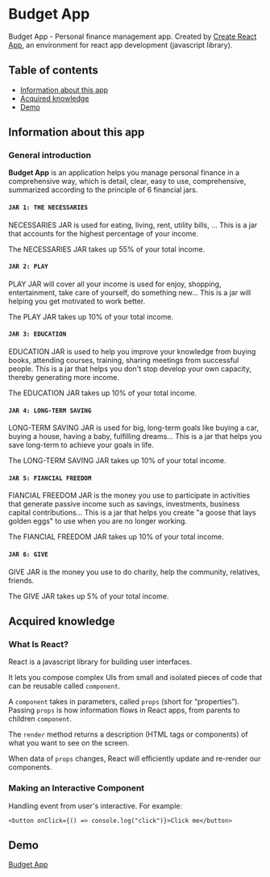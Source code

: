 # Budget App

Budget App - Personal finance management app. Created by [Create React App](https://github.com/facebook/create-react-app), an environment for react app development (javascript library).

## Table of contents
- [ Information about this app ](#information-about-this-app)
- [ Acquired knowledge ](#acquired-knowledge)
- [ Demo ](#demo)

## Information about this app

### General introduction

**Budget App** is an application helps you manage personal finance in a comprehensive way, which is detail, clear, easy to use, comprehensive, summarized according to the principle of 6 financial jars.

#### `JAR 1: THE NECESSARIES`

NECESSARIES JAR is used for eating, living, rent, utility bills, ... This is a jar that accounts for the highest percentage of your income.

The NECESSARIES JAR takes up 55% of your total income.

#### `JAR 2: PLAY`

PLAY JAR will cover all your income is used for enjoy, shopping, entertainment, take care of yourself, do something new... This is a jar will helping you get motivated to work better.

The PLAY JAR takes up 10% of your total income.

#### `JAR 3: EDUCATION`

EDUCATION JAR is used to help you improve your knowledge from buying books, attending courses, training, sharing meetings from successful people. This is a jar that helps you don't stop develop your own capacity, thereby generating more income.

The EDUCATION JAR takes up 10% of your total income.

#### `JAR 4: LONG-TERM SAVING`

LONG-TERM SAVING JAR is used for big, long-term goals like buying a car, buying a house, having a baby, fulfilling dreams... This is a jar that helps you save long-term to achieve your goals in life.

The LONG-TERM SAVING JAR takes up 10% of your total income.

#### `JAR 5: FIANCIAL FREEDOM`

FIANCIAL FREEDOM JAR is the money you use to participate in activities that generate passive income such as savings, investments, business capital contributions... This is a jar that helps you create "a goose that lays golden eggs" to use when you are no longer working.

The FIANCIAL FREEDOM JAR takes up 10% of your total income.

#### `JAR 6: GIVE`

GIVE JAR is the money you use to do charity, help the community, relatives, friends.

The GIVE JAR takes up 5% of your total income.

## Acquired knowledge

### What Is React?

React is a javascript library for building user interfaces.

It lets you compose complex UIs from small and isolated pieces of code that can be reusable called ``component``.

A ``component`` takes in parameters, called ``props`` (short for “properties”). Passing ``props`` is how information flows in React apps, from parents to children ``component``.

The ``render`` method returns a description (HTML tags or components) of what you want to see on the screen.

When data of ``props`` changes, React will efficiently update and re-render our components.

### Making an Interactive Component

Handling event from user's interactive. For example:

```
<button onClick={() => console.log("click")}>Click me</button>
```

## Demo
[ Budget App ](https://doananhtingithub40102.github.io/Budget-App/)
